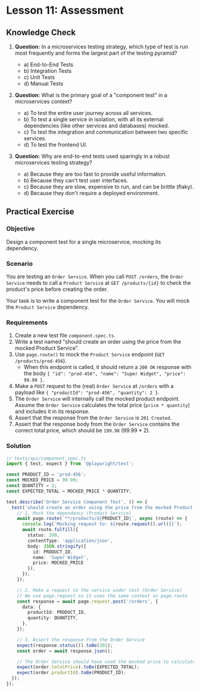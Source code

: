 # Lesson 11: Assessment

## Knowledge Check

1.  **Question:** In a microservices testing strategy, which type of test is run most frequently and forms the largest part of the testing pyramid?
    *   a) End-to-End Tests
    *   b) Integration Tests
    *   c) Unit Tests
    *   d) Manual Tests

2.  **Question:** What is the primary goal of a "component test" in a microservices context?
    *   a) To test the entire user journey across all services.
    *   b) To test a single service in isolation, with all its external dependencies (like other services and databases) mocked.
    *   c) To test the integration and communication between two specific services.
    *   d) To test the frontend UI.

3.  **Question:** Why are end-to-end tests used sparingly in a robust microservices testing strategy?
    *   a) Because they are too fast to provide useful information.
    *   b) Because they can't test user interfaces.
    *   c) Because they are slow, expensive to run, and can be brittle (flaky).
    *   d) Because they don't require a deployed environment.

## Practical Exercise

### Objective

Design a component test for a single microservice, mocking its dependency.

### Scenario

You are testing an `Order Service`. When you call `POST /orders`, the `Order Service` needs to call a `Product Service` at `GET /products/{id}` to check the product's price before creating the order.

Your task is to write a component test for the `Order Service`. You will mock the `Product Service` dependency.

### Requirements

1.  Create a new test file `component.spec.ts`.
2.  Write a test named "should create an order using the price from the mocked Product Service".
3.  Use `page.route()` to mock the `Product Service` endpoint (`GET /products/prod-456`).
    *   When this endpoint is called, it should return a `200 OK` response with the body `{ "id": "prod-456", "name": "Super Widget", "price": 99.99 }`.
4.  Make a `POST` request to the (real) `Order Service` at `/orders` with a payload like `{ "productId": "prod-456", "quantity": 2 }`.
5.  The `Order Service` will internally call the mocked product endpoint. Assume the `Order Service` calculates the total price (`price * quantity`) and includes it in its response.
6.  Assert that the response from the `Order Service` is `201 Created`.
7.  Assert that the response body from the `Order Service` contains the correct total price, which should be `199.98` (99.99 * 2).

### Solution

```typescript
// tests/api/component.spec.ts
import { test, expect } from '@playwright/test';

const PRODUCT_ID = 'prod-456';
const MOCKED_PRICE = 99.99;
const QUANTITY = 2;
const EXPECTED_TOTAL = MOCKED_PRICE * QUANTITY;

test.describe('Order Service Component Test', () => {
  test('should create an order using the price from the mocked Product Service', async ({ page }) => {
    // 1. Mock the dependency (Product Service)
    await page.route(`**/products/${PRODUCT_ID}`, async (route) => {
      console.log(`Mocking request to: ${route.request().url()}`);
      await route.fulfill({
        status: 200,
        contentType: 'application/json',
        body: JSON.stringify({ 
          id: PRODUCT_ID, 
          name: 'Super Widget', 
          price: MOCKED_PRICE 
        }),
      });
    });

    // 2. Make a request to the service under test (Order Service)
    // We use page.request so it uses the same context as page.route
    const response = await page.request.post('/orders', {
      data: {
        productId: PRODUCT_ID,
        quantity: QUANTITY,
      },
    });

    // 3. Assert the response from the Order Service
    expect(response.status()).toBe(201);
    const order = await response.json();

    // The Order Service should have used the mocked price to calculate the total
    expect(order.totalPrice).toBe(EXPECTED_TOTAL);
    expect(order.productId).toBe(PRODUCT_ID);
  });
});